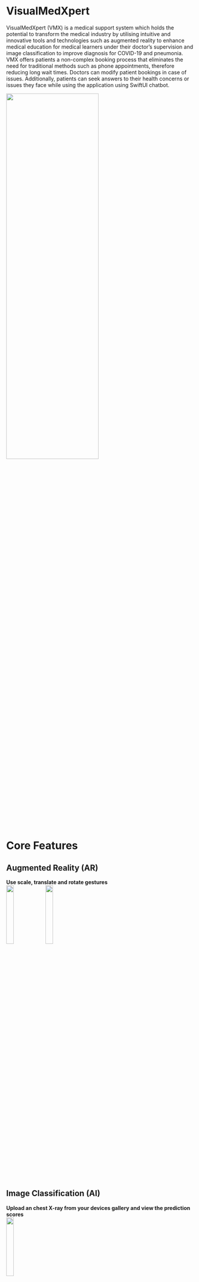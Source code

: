# VisualMedXpert

VisualMedXpert (VMX) is a medical support system which holds the potential to transform the medical industry by utilising intuitive and innovative tools and technologies such as augmented reality to enhance medical education for medical learners under their doctor’s supervision and image classification to improve diagnosis for COVID-19 and pneumonia. VMX offers patients a non-complex booking process that eliminates the need for traditional methods such as phone appointments, therefore reducing long wait times. Doctors can modify patient bookings in case of issues. Additionally, patients can seek answers to their health concerns or issues they face while using the application using SwiftUI chatbot.

<img src="https://user-images.githubusercontent.com/72807111/236783334-72e46d7d-6048-4a98-8ae4-11bc5bb4f5bf.png" width="70%" height="50%">

# Core Features

## Augmented Reality (AR)
**Use scale, translate and rotate gestures**<br>
<img src="https://user-images.githubusercontent.com/72807111/236780602-ed51351a-52f7-44cb-9426-a8f3146d018c.PNG" width="20%" height="20%">
<img src="https://user-images.githubusercontent.com/72807111/236780643-3994b843-fcbb-499f-97f9-72367ef9b0fc.PNG" width="20%" height="20%">

## Image Classification (AI)
**Upload an chest X-ray from your devices gallery and view the prediction scores**<br>
<img src="https://user-images.githubusercontent.com/72807111/236780920-77788d2e-46e3-4361-83df-087e7870d163.PNG" width="20%" height="20%">

## Image Classification Datasets 
[COVID-19, Viral Pneumonia or Healthy](https://www.kaggle.com/datasets/pranavraikokte/covid19-image-dataset)<br>
[COVID-19 Postive or Negative](https://www.kaggle.com/datasets/mr3suvhro/covid-19-xray-image-dataset-with-huge-samples)

## Other features
- Patient Data Management
- Scan Booking Management
- SwiftUI Chatbot

## Technologies
### iOS Application
VisualMedXpert (VMX) was developed using Xcode, a development environment for IOS applications, using Swift as the programming language and SwiftUI as the framework.
### Backend
The RESTful APIs was developed using the Django framework in conjunction with the Python programming language, with the data being stored in an SQLite3 database. 

## Installation 
Install Xcode https://developer.apple.com/xcode/<br>
You can use the iOS simulators or connect your Apple device and build the application. Once the build has succeeded the application will be ready to use.<br>
The application will run on any iOS device with software version 16.4.1 or above.  

## Credits 
This project was created by Monisha Vadivelu. 



